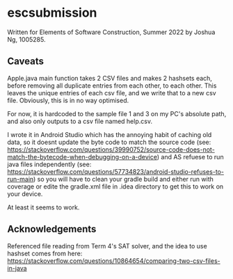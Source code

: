 # escsubmission

Written for Elements of Software Construction, Summer 2022 by Joshua Ng, 1005285.

## Caveats
Apple.java main function takes 2 CSV files and makes 2 hashsets each, before removing all duplicate entries from each other, to each other. This leaves the unique entries of each csv file, and we write that to a new csv file.
Obviously, this is in no way optimised. 

For now, it is hardcoded to the sample file 1 and 3 on my PC's absolute path, and also only outputs to a csv file named help.csv.

I wrote it in Android Studio which has the annoying habit of caching old data, so it doesnt update the byte code to match the source code (see: https://stackoverflow.com/questions/39990752/source-code-does-not-match-the-bytecode-when-debugging-on-a-device)
and AS refuese to run java files independently (see: https://stackoverflow.com/questions/57734823/android-studio-refuses-to-run-main) so you will have to clean your gradle build and either run with coverage or edite the gradle.xml file in .idea directory to get this to work on your device.

At least it seems to work.

## Acknowledgements
Referenced file reading from Term 4's SAT solver, and the idea to use hashset comes from here: https://stackoverflow.com/questions/10864654/comparing-two-csv-files-in-java
